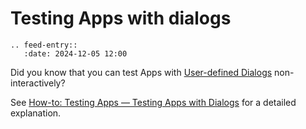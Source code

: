 # Testing Apps with dialogs

```{eval-rst}
.. feed-entry::
   :date: 2024-12-05 12:00
```

Did you know that you can test Apps with <a href="../howtos/python_api_introduction/user_defined_dialogs.html">User-defined Dialogs</a> non-interactively?

See <a href="../howtos/python_api_introduction/selecting_elements.html">How-to: Testing Apps &mdash; Testing Apps with Dialogs</a> for a detailed explanation.
